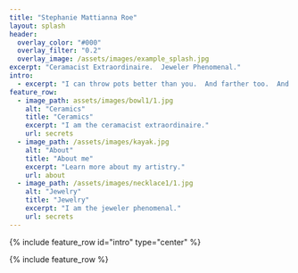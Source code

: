 ```yaml
---
title: "Stephanie Mattianna Roe"
layout: splash
header:
  overlay_color: "#000"
  overlay_filter: "0.2"
  overlay_image: /assets/images/example_splash.jpg
excerpt: "Ceramacist Extraordinaire.  Jeweler Phenomenal."
intro:
  - excerpt: "I can throw pots better than you.  And farther too.  And my glazes rule the world."
feature_row:
  - image_path: assets/images/bowl1/1.jpg
    alt: "Ceramics"
    title: "Ceramics"
    excerpt: "I am the ceramacist extraordinaire."
    url: secrets
  - image_path: /assets/images/kayak.jpg
    alt: "About"
    title: "About me"
    excerpt: "Learn more about my artistry."
    url: about
  - image_path: /assets/images/necklace1/1.jpg
    alt: "Jewelry"
    title: "Jewelry"
    excerpt: "I am the jeweler phenomenal."
    url: secrets
---
```


{% include feature_row id="intro" type="center" %}

{% include feature_row %}
